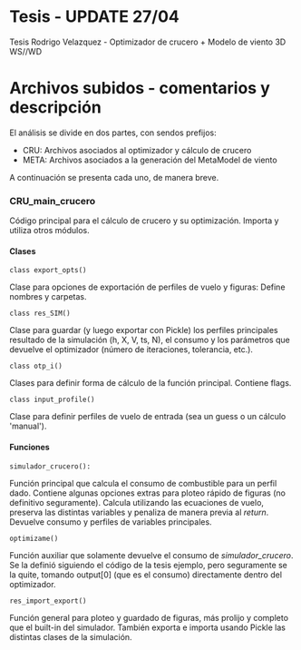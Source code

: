 # Tesis - UPDATE 27/04
Tesis Rodrigo Velazquez - Optimizador de crucero + Modelo de viento 3D WS//WD

# Archivos subidos - comentarios y descripción

El análisis se divide en dos partes, con sendos prefijos:

- CRU: Archivos asociados al optimizador y cálculo de crucero
- META: Archivos asociados a la generación del MetaModel de viento

A continuación se presenta cada uno, de manera breve.

### CRU_main_crucero

Código principal para el cálculo de crucero y su optimización. Importa y utiliza otros módulos.
#### Clases

```
class export_opts()
```
Clase para opciones de exportación de perfiles de vuelo y figuras: Define nombres y carpetas.

```
class res_SIM()
```
Clase para guardar (y luego exportar con Pickle) los perfiles principales resultado de la simulación (h, X, V, ts, N), el consumo y los parámetros que devuelve el optimizador (número de iteraciones, tolerancia, etc.).

```
class otp_i()
```
Clases para definir forma de cálculo de la función principal. Contiene flags.


```
class input_profile()
```
Clase para definir perfiles de vuelo de entrada (sea un guess o un cálculo 'manual').


#### Funciones
```
simulador_crucero():
```
Función principal que calcula el consumo de combustible para un perfil dado. Contiene algunas opciones extras para ploteo rápido de figuras (no definitivo seguramente). Calcula utilizando las ecuaciones de vuelo, preserva las distintas variables y penaliza de manera previa al *return*. Devuelve consumo y perfiles de variables principales.

```
optimizame()
```
Función auxiliar que solamente devuelve el consumo de *simulador_crucero*. Se la definió siguiendo el código de la tesis ejemplo, pero seguramente se la quite, tomando output[0] (que es el consumo) directamente dentro del optimizador.

```
res_import_export()
```
Función general para ploteo y guardado de figuras, más prolijo y completo que el built-in del simulador. También exporta e importa usando Pickle las distintas clases de la simulación.
